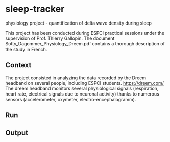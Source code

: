 # sleep-tracker
physiology project - quantification of delta wave density during sleep 

This project has been conducted during ESPCI practical sessions under the supervision of Prof. Thierry Gallopin. 
The document Sotty_Dagommer_Physiology_Dreem.pdf contains a thorough description of the study in French.

## Context
The project consisted in analyzing the data recorded by the Dreem headband on several people, including ESPCI students. https://dreem.com/
The dreem headband monitors several physiological signals (respiration, heart rate, electrical signals due to neuronal activity) 
thanks to numerous sensors (accelerometer, oxymeter, electro-encephalogramm).

## Run


## Output

